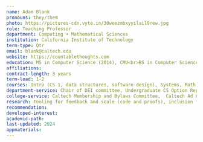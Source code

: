 ```yaml
---
name: Adam Blank
pronouns: they/them
photo: https://pictures-cdn.vyte.in/30weezmbxyyilail9rew.jpg
role: Teaching Professor
department: Computing + Mathematical Sciences
institution: California Institute of Technology
term-type: Qtr
email: blank@caltech.edu
website: https://countablethoughts.com
education: MS in Computer Science (2014), CMU<br>BS in Computer Science (2012), CMU
affiliations:
contract-length: 3 years
term-load: 1-2
courses: Intro (CS 1, data structures, software design), Systems, Math for CS, "real-world algorithms"
department-service: Chair of DEI committee, Undergraduate CS Option Representative, Academic Advising for 40 students
college-service: Caltech Membership and Bylaws Committee,  Caltech Ad Hoc Committee on SETs Reform (co-chair), Caltech Undergraduate Academic Standards and Honors Committee, Division DEI Committee, Caltech Freshman Admissions Committee (2020-2022)
research: tooling for feedback and scale (code and proofs), inclusion for neurodiverse and queer students, 
recommendation:
developed-interest:
academic-path:
last-updated: 2024
appmaterials: 
---
```

